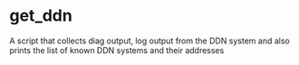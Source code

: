 # get_ddn
A script that collects diag output, log output from the DDN system and also prints the list of known DDN systems and their addresses
